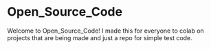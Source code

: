 # Open_Source_Code

Welcome to Open_Source_Code!
I made this for everyone to colab on projects that are being made and just a repo for simple test code.
